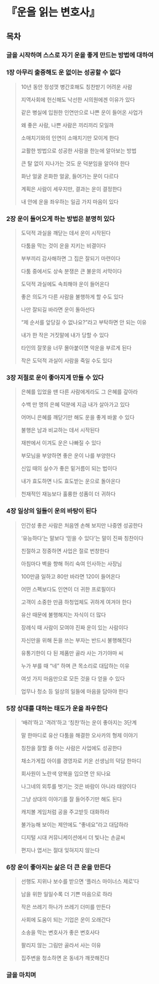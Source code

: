 # 『운을 읽는 변호사』

## 목차

### 글을 시작하며 스스로 자기 운을 좋게 만드는 방법에 대하여

### 1장 아무리 출중해도 운 없이는 성공할 수 없다

> 10년 동안 정성껏 병간호해도 칭찬받기 어려운 사람
>
> 지역사회에 헌신해도 낙선한 시의원에겐 이유가 있다
>
> 같은 병실에 입원한 인연만으로 나쁜 운이 들어온 사업가
>
> 왜 좋은 사람, 나쁜 사람은 끼리끼리 모일까
>
> 소매치기와의 인연이 소매치기만 모이게 한다
>
> 교활한 방법으로 성공한 사람을 한눈에 알아보는 방법
>
> 큰 탈 없이 지나가는 것도 운 덕분임을 알아야 한다
>
> 화난 얼굴 온화한 얼굴, 들어가는 문이 다르다
>
> 계획은 사람이 세우지만, 결과는 운이 결정한다
>
> 내 안에 운을 좌우하는 일곱 가지 마음이 있다

### 

### 2장 운이 들어오게 하는 방법은 분명히 있다

> 도덕적 과실을 깨닫는 데서 운이 시작된다
>
> 다툼을 막는 것이 운을 지키는 비결이다
>
> 부부끼리 감사해하면 그 집은 잘되기 마련이다
>
> 다툼 중에서도 상속 분쟁은 큰 불운의 서막이다
>
> 도덕적 과실에도 속죄해야 운이 들어온다
>
> 좋은 의도가 다른 사람을 불행하게 할 수도 있다
>
> 나만 잘되길 바라면 운이 돌아선다
>
> “제 순서를 앞당길 수 없나요?”라고 부탁하면 안 되는 이유
>
> 내가 한 작은 거짓말에 내가 당할 수 있다
>
> 타인의 잘못을 너무 몰아붙이면 악운을 부르게 된다
>
> 작은 도덕적 과실이 사람을 죽일 수도 있다

### 

### 3장 저절로 운이 좋아지게 만들 수 있다

> 은혜를 입었을 땐 다른 사람에게라도 그 은혜를 갚아라
>
> 수백 만 명의 은혜 덕분에 지금 내가 살아가고 있다
>
> 어머니 은혜를 깨닫기만 해도 운을 좋게 바꿀 수 있다
>
> 불행은 남과 비교하는 데서 시작된다
>
> 재판에서 이겨도 운은 나빠질 수 있다
>
> 부모님을 부양하면 좋은 운이 나를 부양한다
>
> 신입 때의 실수가 좋은 밑거름이 되는 법이다
>
> 내가 효도하면 나도 효도받는 운으로 돌아온다
>
> 천재적인 재능보다 훌륭한 성품이 더 귀하다

### 

### 4장 일상의 일들이 운의 바탕이 된다

> 인간성 좋은 사람은 처음엔 손해 보지만 나중엔 성공한다
>
> ‘유능하다’는 말보다 ‘믿을 수 있다’는 말이 진짜 칭찬이다
>
> 친절하고 정중하면 사업은 절로 번창한다
>
> 아침마다 벽을 향해 허리 숙여 인사하는 사장님
>
> 100만큼 일하고 80만 바라면 120이 들어온다
>
> 어떤 스펙보다도 인연이 더 귀한 프로필이다
>
> 고객이 소중한 만큼 하청업체도 귀하게 여겨야 한다
>
> 유산 때문에 불행해지는 자식이 더 많다
>
> 장례식 때 사람이 모여야 진짜 운이 있는 사람이다
>
> 자신만을 위해 돈을 쓰는 부자는 반드시 불행해진다
>
> 유통기한이 다 된 제품만 골라 사는 가기야마 씨
>
> 누가 부를 때 “네” 하며 큰 목소리로 대답하는 이유
>
> 여섯 가지 마음만으로 모든 것을 다 얻을 수 있다
>
> 업무나 청소 등 일상의 일들에 마음을 담아야 한다

### 

### 5장 상대를 대하는 태도가 운을 좌우한다

> ‘배려’하고 ‘격려’하고 ‘칭찬’하는 운이 좋아지는 3단계
>
> 말 한마디로 유산 다툼을 해결한 오사카의 형제 이야기
>
> 칭찬을 잘할 줄 아는 사람은 사업에도 성공한다
>
> 채소가게집 아이를 경영자로 키운 선생님의 덕담 한마디
>
> 회사원이 노란색 양복을 입으면 안 되나요
>
> 나그네의 외투를 벗기는 것은 바람이 아니라 태양이다
>
> 그냥 상대의 이야기를 잘 들어주기만 해도 된다
>
> 캐치볼 게임처럼 공을 주고받듯 대화하라
>
> 불가능해 보이는 제안에도 “좋네요”라고 대답하라
>
> 디지털 시대 커뮤니케이션에서 더 빛나는 손글씨
>
> 편지나 엽서는 절대 잊혀지지 않는다

### 

### 6장 운이 좋아지는 삶은 더 큰 운을 만든다

> 선행도 지위나 보수를 받으면 ‘플러스 마이너스 제로’다
>
> 남을 위한 일일수록 더 기쁜 마음으로 하라
>
> 작은 쓰레기 하나가 쓰레기 더미를 만든다
>
> 사회에 도움이 되는 기업은 운이 오래간다
>
> 소송을 막는 변호사가 좋은 변호사다
>
> 팔리지 않는 그림만 골라서 사는 이유
>
> 집주변을 청소하면 온 동네가 깨끗해진다

### 글을 마치며



